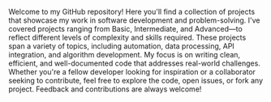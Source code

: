 Welcome to my GitHub repository! Here you'll find a collection of projects that showcase my work in software development and problem-solving. I've covered projects ranging from  Basic, Intermediate, and Advanced—to reflect different levels of complexity and skills required. These projects span a variety of topics, including automation, data processing, API integration, and algorithm development. My focus is on writing clean, efficient, and well-documented code that addresses real-world challenges. Whether you're a fellow developer looking for inspiration or a collaborator seeking to contribute, feel free to explore the code, open issues, or fork any project. Feedback and contributions are always welcome!

